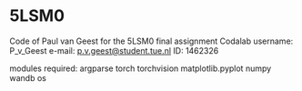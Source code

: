 # 5LSM0

Code of Paul van Geest for the 5LSM0 final assignment
Codalab username: P_v_Geest
e-mail: p.v.geest@student.tue.nl
ID: 1462326

modules required: 
argparse
torch
torchvision
matplotlib.pyplot
numpy
wandb
os


